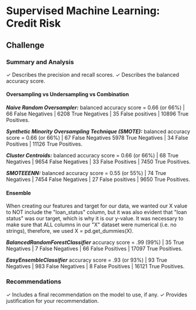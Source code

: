 # Supervised Machine Learning: Credit Risk

## Challenge

### Summary and Analysis
✓ Describes the precision and
recall scores.
✓ Describes the balanced
accuracy score.

#### Oversampling vs Undersampling vs Combination

***Naive Random Oversampler:*** balanced accuracy score = 0.66 (or 66%) | 66 False Negatives | 6208 True Negatives |
35 False positives | 10896 True Positives.

***Synthetic Minority Oversampling Technique (SMOTE):*** balanced accuracy score = 0.66 (or 66%) | 67 False Negatives
5978 True Negatives | 34 False Positives | 11126 True Positives.

***Cluster Centroids:*** balanced accuracy score = 0.66 (or 66%) | 68 True Negatives | 9654 False Negatives | 
33 False Positives | 7450 True Positives.

***SMOTEEENN:*** balanced accuracy score = 0.55 (or 55%) | 74 True Negatives | 7454 False Negatives |
27 False positives | 9650 True Positives.



#### Ensemble
When creating our features and target for our data, we wanted our X value to NOT include the "loan_status" column, but it was also evident that "loan status" was our target, which is why it is our y-value. It was necessary to make sure that ALL columns in our "X" dataset were numerical (i.e. no strings), therefore, we used X = pd.get_dummies(X).

***BalancedRandomForestClassifier*** accuracy score = .99 (99%) | 35 True Negatives | 7 False Negatives |
66 False Positives | 17097 True Positives.

***EasyEnsembleClassifier*** accuracy score = .93 (or 93%) | 93 True Negatives | 983 False Negatives |
8 False Positives | 16121 True Positives.

### Recommendations
✓ Includes a final
recommendation on the model to
use, if any.
✓ Provides justification for your
recommendation.
